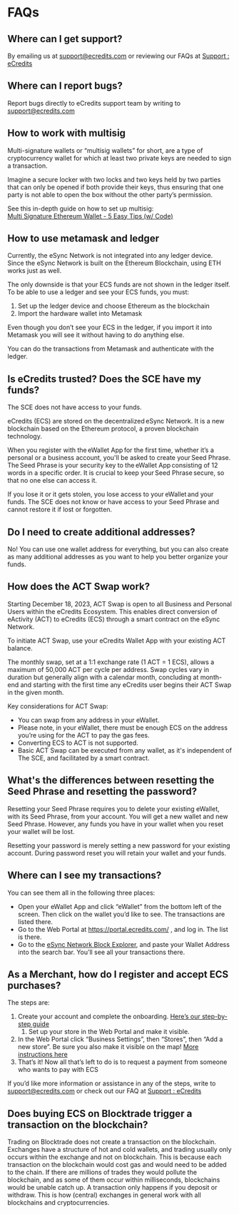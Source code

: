 # FAQs
## Where can I get support? 
By emailing us at [support@ecredits.com](mailto:support@ecredits.com) or reviewing our FAQs at [Support : eCredits](https://support.ecredits.com/en/support/home)

## Where can I report bugs? 
Report bugs directly to eCredits support team by writing to [support@ecredits.com](mailto:support@ecredits.com)

## How to work with multisig 
Multi-signature wallets or “multisig wallets” for short, are a type of cryptocurrency wallet for which at least two private keys are needed to sign a transaction.  

Imagine a secure locker with two locks and two keys held by two parties that can only be opened if both provide their keys, thus ensuring that one party is not able to open the box without the other party’s permission. 

See this in-depth guide on how to set up multisig:  
[Multi Signature Ethereum Wallet - 5 Easy Tips (w/ Code)](https://chainwave.io/multi-signature-ethereum-wallet/)  

## How to use metamask and ledger 
Currently, the eSync Network is not integrated into any ledger device.  
Since the eSync Network is built on the Ethereum Blockchain, using ETH works just as well. 

The only downside is that your ECS funds are not shown in the ledger itself. 
To be able to use a ledger and see your ECS funds, you must:  

1. Set up the ledger device and choose Ethereum as the blockchain  
2. Import the hardware wallet into Metamask  

Even though you don’t see your ECS in the ledger, if you import it into Metamask you will see it without having to do anything else.  

You can do the transactions from Metamask and authenticate with the ledger.  

## Is eCredits trusted? Does the SCE have my funds? 
The SCE does not have access to your funds. 

eCredits (ECS) are stored on the decentralized eSync Network. It is a new blockchain based on the Ethereum protocol, a proven blockchain technology. 

When you register with the eWallet App for the first time, whether it’s a personal or a business account, you'll be asked to create your Seed Phrase. The Seed Phrase is your security key to the eWallet App consisting of 12 words in a specific order. It is crucial to keep your Seed Phrase secure, so that no one else can access it.  

If you lose it or it gets stolen, you lose access to your eWallet and your funds. The SCE does not know or have access to your Seed Phrase and cannot restore it if lost or forgotten. 

## Do I need to create additional addresses? 
No! You can use one wallet address for everything, but you can also create as many additional addresses as you want to help you better organize your funds. 

## How does the ACT Swap work? 
Starting December 18, 2023, ACT Swap is open to all Business and Personal Users within the eCredits Ecosystem. This enables direct conversion of eActivity (ACT) to eCredits (ECS) through a smart contract on the eSync Network.  

To initiate ACT Swap, use your eCredits Wallet App with your existing ACT balance.  

The monthly swap, set at a 1:1 exchange rate (1 ACT = 1 ECS), allows a maximum of 50,000 ACT per cycle per address. Swap cycles vary in duration but generally align with a calendar month, concluding at month-end and starting with the first time any eCredits user begins their ACT Swap in the given month. 

Key considerations for ACT Swap: 
- You can swap from any address in your eWallet. 
- Please note, in your eWallet, there must be enough ECS on the address you’re using for the ACT to pay the gas fees. 
- Converting ECS to ACT is not supported. 
- Basic ACT Swap can be executed from any wallet, as it's independent of The SCE, and facilitated by a smart contract. 


## What's the differences between resetting the Seed Phrase and resetting the password?

Resetting your Seed Phrase requires you to delete your existing eWallet, with its Seed Phrase, from your account. You will get a new wallet and new Seed Phrase. However, any funds you have in your wallet when you reset your wallet will be lost. 

Resetting your password is merely setting a new password for your existing account. During password reset you will retain your wallet and your funds. 

## Where can I see my transactions?  

You can see them all in the following three places:

- Open your eWallet App and click “eWallet” from the bottom left of the screen. Then click on the wallet you’d like to see. The transactions are listed there. 
- Go to the Web Portal at https://portal.ecredits.com/ , and log in. The list is there. 
- Go to the [eSync Network Block Explorer](https://explorer.esync.network), and paste your Wallet Address into the search bar. You’ll see all your transactions there. 

## As a Merchant, how do I register and accept ECS purchases?
The steps are:  

1. Create your account and complete the onboarding. [Here’s our step-by-step guide](https://support.ecredits.com/en/support/solutions/articles/66000502875-signing-up-or-adding-a-business-profile)
      1. Set up your store in the Web Portal and make it visible. 
2. In the Web Portal click “Business Settings”, then “Stores”, then “Add a new store”. Be sure you also make it visible on the map! [More instructions here](https://support.ecredits.com/en/support/solutions/articles/66000501361-how-can-my-store-be-shown-on-the-map-) 
3. That’s it! Now all that’s left to do is to request a payment from someone who wants to pay with ECS 

If you’d like more information or assistance in any of the steps, write to [support@ecredits.com](mailto:support@ecredits.com) or check out our FAQ at [Support : eCredits](https://support.ecredits.com/en/support/home)

## Does buying ECS on Blocktrade trigger a transaction on the blockchain?

Trading on Blocktrade does not create a transaction on the blockchain. Exchanges have a structure of hot and cold wallets, and trading usually only occurs within the exchange and not on blockchain. This is because each transaction on the blockchain would cost gas and would need to be added to the chain. If there are millions of trades they would pollute the blockchain, and as some of them occur within milliseconds, blockchains would be unable catch up. A transaction only happens if you deposit or withdraw. This is how (central) exchanges in general work with all blockchains and cryptocurrencies.
 